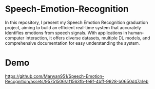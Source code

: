 # Speech-Emotion-Recognition
In this repository, I present my Speech Emotion Recognition graduation project, aiming to build an efficient real-time system that accurately identifies emotions from speech signals. With applications in human-computer interaction, it offers diverse datasets, multiple DL models, and comprehensive documentation for easy understanding the system.

# Demo
https://github.com/Marwan951/Speech-Emotion-Recognition/assets/95751506/af1563fb-fe9f-4bff-9928-b0650d47a1eb

